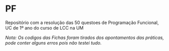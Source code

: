# PF

Repositório com a resolução das 50 questoes de Programação Funcional, UC de 1º ano do curso de LCC na UM

*Nota: Os codigos das Fichas foram tirados dos apontamentos das práticas, pode conter alguns erros pois não testei tudo.*
